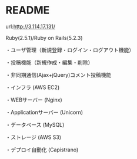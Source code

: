 # README
  url:http://3.114.17.131/

  Ruby(2.5.1)/Ruby on Rails(5.2.3)

 ・ユーザ管理（新規登録・ログイン・ログアウト機能）

 ・投稿機能（新規作成・編集・削除）

 ・非同期通信(Ajax+jQuery)コメント投稿機能

  ・インフラ (AWS EC2)

  ・WEBサーバー (Nginx)

  ・Applicationサーバー (Unicorn)

  ・データベース (MySQL)

  ・ストレージ (AWS S3)

  ・デプロイ自動化 (Capistrano)
